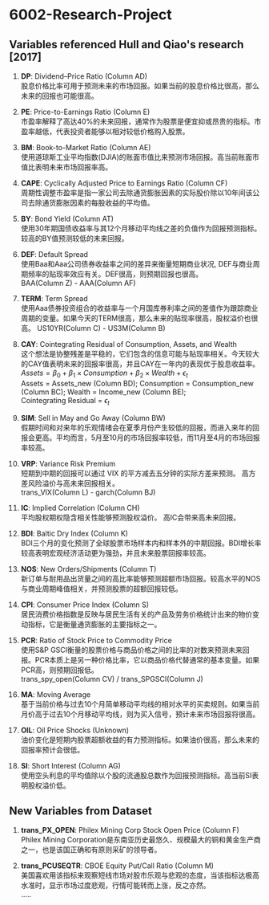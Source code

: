# 6002-Research-Project



## Variables referenced Hull and Qiao's research [2017]

1. **DP**: Dividend–Price Ratio (Column AD) <br />
股息价格比率可用于预测未来的市场回报。如果当前的股息价格比很高，那么未来的回报也可能很高。

2. **PE**: Price-to-Earnings Ratio (Column E) <br />
市盈率解释了高达40%的未来回报，通常作为股票是便宜抑或昂贵的指标。市盈率越低，代表投资者能够以相对较低价格购入股票。

3. **BM**: Book-to-Market Ratio (Column AE) <br />
使用道琼斯工业平均指数(DJIA)的账面市值比来预测市场回报。高当前账面市值比表明未来市场回报率高。

4. **CAPE**: Cyclically Adjusted Price to Earnings Ratio (Column CF) <br />
周期性调整市盈率是指一家公司去除通货膨胀因素的实际股价除以10年间该公司去除通货膨胀因素的每股收益的平均值。

5. **BY**: Bond Yield (Column AT) <br />
使用30年期国债收益率与其12个月移动平均线之差的负值作为回报预测指标。较高的BY值预测较低的未来回报。

6. **DEF**: Default Spread <br />
使用Baa和Aaa公司债券收益率之间的差异来衡量短期商业状况, DEF与商业周期频率的贴现率效应有关。DEF很高，则预期回报也很高。<br />
BAA(Column Z) - AAA(Column AF)

7. **TERM**: Term Spread <br />
使用Aaa债券投资组合的收益率与一个月国库券利率之间的差值作为跟踪商业周期的变量。如果今天的TERM很高，那么未来的贴现率很高，股权溢价也很高。
US10YR(Column C) - US3M(Column B)

8. **CAY**: Cointegrating Residual of Consumption, Assets, and Wealth <br />
这个想法是协整残差是平稳的，它们包含的信息可能与贴现率相关。今天较大的CAY值表明未来的回报率很高，并且CAY在一年内的表现优于股息收益率。<br />
$Assets = \beta_0 + \beta_1\times Consumption + \beta_2\times Wealth + \epsilon_t$ <br />
Assets = Assets_new (Column BD); Consumption = Consumption_new (Column BC); Wealth = Income_new (Column BE); <br />
Cointegrating Residual = $\epsilon_t$

9. **SIM**: Sell in May and Go Away (Column BW) <br />
假期时间和对来年的乐观情绪会在夏季月份产生较低的回报，而进入来年的回报会更高。平均而言，5月至10月的市场回报率较低，而11月至4月的市场回报率较高。

10. **VRP**: Variance Risk Premium <br />
短期到中期的回报可以通过 VIX 的平方减去五分钟的实际方差来预测。 高方差风险溢价与高未来回报相关。<br />
trans_VIX(Column L) - garch(Column BJ)

11. **IC**: Implied Correlation (Column CH) <br />
平均股权期权隐含相关性能够预测股权溢价。 高IC会带来高未来回报。

12. **BDI**: Baltic Dry Index (Column K) <br />
BDI三个月的变化预测了全球股票市场样本内和样本外的中期回报。BDI增长率较高表明宏观经济活动更为强劲，并且未来股票回报率较高。

13. **NOS**: New Orders/Shipments (Column T) <br />
新订单与耐用品出货量之间的高比率能够预测超额市场回报。较高水平的NOS与商业周期峰值相关，并预测股票的超额回报较低。

14. **CPI**: Consumer Price Index (Column S) <br />
居民消费价格指数是反映与居民生活有关的产品及劳务价格统计出来的物价变动指标，它是衡量通货膨胀的主要指标之一。

15. **PCR**: Ratio of Stock Price to Commodity Price <br />
使用S&P GSCI衡量的股票价格与商品价格之间的比率的对数来预测未来回报。PCR本质上是另一种价格比率，它以商品价格代替通常的基本变量。如果PCR高，则预期回报低。<br />
trans_spy_open(Column CV) / trans_SPGSCI(Column J)

16. **MA**: Moving Average <br />
基于当前价格与过去10个月简单移动平均线的相对水平的买卖规则。如果当前月价高于过去10个月移动平均线，则为买入信号，预计未来市场回报将很高。

17. **OIL**: Oil Price Shocks (Unknown) <br />
油价变化是短期内股票超额收益的有力预测指标。如果油价很高，那么未来的回报率预计会很低。

18. **SI**: Short Interest (Column AG) <br />
使用空头利息的平均值除以个股的流通股总数作为回报预测指标。高当前SI表明股权溢价低。



## New Variables from Dataset

1. **trans_PX_OPEN**: Philex Mining Corp Stock Open Price (Column F) <br />
Philex Mining Corporation是东南亚历史最悠久、规模最大的铜和黄金生产商之一，也是该国正确和有原则采矿的领导者。<br />

2. **trans_PCUSEQTR**: CBOE Equity Put/Call Ratio (Column M) <br />
美国喜欢用该指标来观察短线市场对股市乐观与悲观的态度，当该指标达极高水准时，显示市场过度悲观，行情可能转而上涨，反之亦然。<br />
.....
